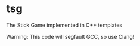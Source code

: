 # tsg
The Stick Game implemented in C++ templates

Warning: This code will segfault GCC, so use Clang!
